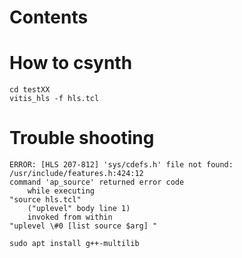 # Contents





# How to csynth
```
cd testXX
vitis_hls -f hls.tcl
```

# Trouble shooting
```
ERROR: [HLS 207-812] 'sys/cdefs.h' file not found: /usr/include/features.h:424:12
command 'ap_source' returned error code
    while executing
"source hls.tcl"
    ("uplevel" body line 1)
    invoked from within
"uplevel \#0 [list source $arg] "
```

```
sudo apt install g++-multilib
```

